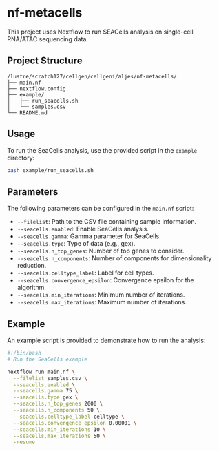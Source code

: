 
# nf-metacells

This project uses Nextflow to run SEACells analysis on single-cell RNA/ATAC sequencing data.

## Project Structure

```
/lustre/scratch127/cellgen/cellgeni/aljes/nf-metacells/
├── main.nf
├── nextflow.config
├── example/
│   ├── run_seacells.sh
│   └── samples.csv
└── README.md
```

## Usage

To run the SeaCells analysis, use the provided script in the `example` directory:

```bash
bash example/run_seacells.sh
```

## Parameters

The following parameters can be configured in the `main.nf` script:

- `--filelist`: Path to the CSV file containing sample information.
- `--seacells.enabled`: Enable SeaCells analysis.
- `--seacells.gamma`: Gamma parameter for SeaCells.
- `--seacells.type`: Type of data (e.g., gex).
- `--seacells.n_top_genes`: Number of top genes to consider.
- `--seacells.n_components`: Number of components for dimensionality reduction.
- `--seacells.celltype_label`: Label for cell types.
- `--seacells.convergence_epsilon`: Convergence epsilon for the algorithm.
- `--seacells.min_iterations`: Minimum number of iterations.
- `--seacells.max_iterations`: Maximum number of iterations.

## Example

An example script is provided to demonstrate how to run the analysis:

```bash
#!/bin/bash
# Run the SeaCells example

nextflow run main.nf \
  --filelist samples.csv \
  --seacells.enabled \
  --seacells.gamma 75 \
  --seacells.type gex \
  --seacells.n_top_genes 2000 \
  --seacells.n_components 50 \
  --seacells.celltype_label celltype \
  --seacells.convergence_epsilon 0.00001 \
  --seacells.min_iterations 10 \
  --seacells.max_iterations 50 \
  -resume
```

